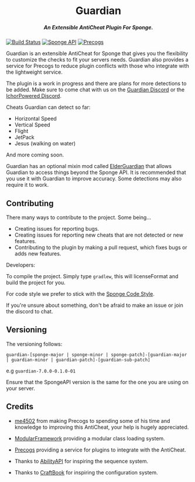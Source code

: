 <h1 align="center">Guardian</h1>
<h5 align="center">An Extensible AntiCheat Plugin For Sponge.</h5>

[![Build Status](https://travis-ci.org/ichorpowered/guardian.svg?branch=master)](https://travis-ci.org/ichorpowered/guardian) [![Sponge API](https://img.shields.io/badge/sponge--api-6.0.0-orange.svg)](https://github.com/SpongePowered/SpongeAPI) [![Precogs](https://img.shields.io/badge/precogs-1.0--SNAPSHOT-blue.svg)](https://github.com/me4502/Precogs)

Guardian is an extensible AntiCheat for Sponge that gives you the flexibility to customize the checks to fit your servers needs.
Guardian also provides a service for Precogs to reduce plugin conflicts with those who integrate with the lightweight service.

The plugin is a work in progress and there are plans for more detections to be added. Make sure to come chat with us on the
[Guardian Discord](https://discord.gg/pvSFtMm) or the [IchorPowered Discord](https://discord.gg/NzfKazX).

Cheats Guardian can detect so far:

- Horizontal Speed
- Vertical Speed
- Flight
- JetPack
- Jesus (walking on water)

And more coming soon.

Guardian has an optional mixin mod called [ElderGuardian](https://github.com/ichorpowered/elderguardian) that allows Guardian to access things beyond the Sponge API.
It is recommended that you use it with Guardian to improve accuracy. Some detections may also require it to work.

## Contributing

There many ways to contribute to the project. Some being...

- Creating issues for reporting bugs.
- Creating issues for reporting new cheats that are not detected or new features.
- Contributing to the plugin by making a pull request, which fixes bugs or adds new features.

Developers:

To compile the project. Simply type `gradlew`, this will licenseFormat and build the project
for you.

For code style we prefer to stick with the [Sponge Code Style](https://docs.spongepowered.org/master/en/contributing/implementation/codestyle.html).

If you're unsure about something, don't be afraid to make an issue or join the discord to chat.

## Versioning

The versioning follows:

`guardian-[sponge-major | sponge-minor | sponge-patch]-[guardian-major | guardian-minor | guardian-patch]-[guardian-sub-patch]`

e.g `guardian-7.0.0-0.1.0-01`

Ensure that the SpongeAPI version is the same for the one you are using on your server.

## Credits

 - [me4502](https://github.com/me4502) from making Precogs to spending some of his time and knowledge to improving this AntiCheat, your help is hugely appreciated.

 - [ModularFramework](https://github.com/me4502/ModularFramework) providing a modular class loading system.
 - [Precogs](https://github.com/me4502/Precogs) providing a service for plugins to integrate with the AntiCheat. 

 - Thanks to [AbilityAPI](https://github.com/AbilityAPI/abilityapi) for inspiring the sequence system.
 - Thanks to [CraftBook](https://github.com/sk89q/CraftBook) for inspiring the configuration system.


